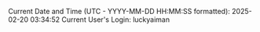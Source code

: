 Current Date and Time (UTC - YYYY-MM-DD HH:MM:SS formatted): 2025-02-20 03:34:52
Current User's Login: luckyaiman
